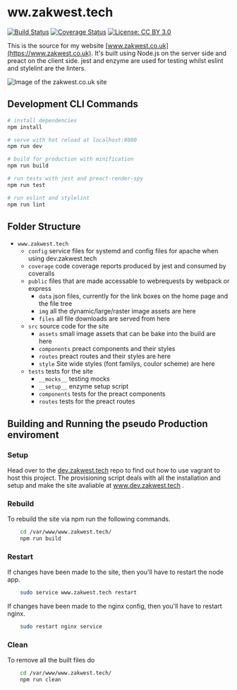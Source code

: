 # ww.zakwest.tech
[![Build Status](https://travis-ci.com/zwrawr/www.zakwest.co.uk.svg?branch=develop)](https://travis-ci.com/zwrawr/www.zakwest.co.uk)
[![Coverage Status](https://coveralls.io/repos/github/zwrawr/www.zakwest.co.uk/badge.svg?branch=develop)](https://coveralls.io/github/zwrawr/www.zakwest.co.uk?branch=develop)
[![License: CC BY 3.0](https://img.shields.io/badge/License-CC%20BY%203.0-lightgrey.svg)](https://creativecommons.org/licenses/by/3.0/)

This is the source for my website [www.zakwest.co.uk](https://www.zakwest.co.uk). It's built using Node.js on the server side and preact on the client side. jest and enzyme are used for testing whilst eslint and stylelint are the linters.

![Image of the zakwest.co.uk site](https://zakwest.co.uk/files/Github/www.zakwest.tech/www.zakwest.tech.png)

## Development CLI Commands

``` bash
# install dependencies
npm install

# serve with hot reload at localhost:8080
npm run dev

# build for production with minification
npm run build

# run tests with jest and preact-render-spy
npm run test

# run eslint and stylelint
npm run lint
```

## Folder Structure

- `www.zakwest.tech`
  - `config`
  service files for systemd and config files for apache when using dev.zakwest.tech
  - `coverage`
  code coverage reports produced by jest and consumed by coveralls
  - `public`
  files that are made accessable to webrequests by webpack or express
    - `data`
	json files, currently for the link boxes on the home page and the file tree
	- `img`
	all the dynamic/large/raster image assets are here
	- `files`
	all file downloads are served from here
  - `src`
  source code for the site
    - `assets`
	small image assets that can be bake into the build are here
	- `components`
	preact components and their styles
	- `routes`
	preact routes and their styles are here
	- `style`
	Site wide styles (font familys, coulor scheme) are here
  - `tests`
  tests for the site
    - `__mocks__`
	testing mocks
	- `__setup__`
	enzyme setup script
	- `components`
	tests for the preact components
	- `routes`
	tests for the preact routes

## Building and Running the pseudo Production enviroment
### Setup
Head over to the [dev.zakwest.tech](https://github.com/zwrawr/dev.zakwest.tech) repo to find out how to use vagrant to host this project.
The provisioning script deals with all the installation and setup and make the site avaliable at www.dev.zakwest.tech .

### Rebuild
To rebuild the site via npm run the following commands.
```bash
    cd /var/www/www.zakwest.tech/
    npm run build
```

### Restart
If changes have been made to the site, then you'll have to restart the node app.
```bash
	sudo service www.zakwest.tech restart
```
If changes have been made to the nginx config, then you'll have to restart nginx.
```bash
	sudo restart nginx service
```

### Clean
To remove all the built files do
```bash
    cd /var/www/www.zakwest.tech/
    npm run clean
```


